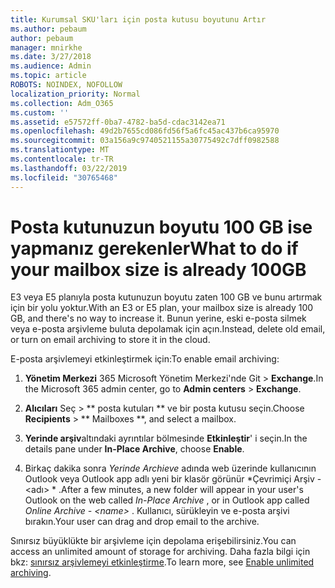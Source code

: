 ```yaml
---
title: Kurumsal SKU'ları için posta kutusu boyutunu Artır
ms.author: pebaum
author: pebaum
manager: mnirkhe
ms.date: 3/27/2018
ms.audience: Admin
ms.topic: article
ROBOTS: NOINDEX, NOFOLLOW
localization_priority: Normal
ms.collection: Adm_O365
ms.custom: ''
ms.assetid: e57572ff-0ba7-4782-ba5d-cdac3142ea71
ms.openlocfilehash: 49d2b7655cd086fd56f5a6fc45ac437b6ca95970
ms.sourcegitcommit: 03a156a9c9740521155a30775492c7dff0982588
ms.translationtype: MT
ms.contentlocale: tr-TR
ms.lasthandoff: 03/22/2019
ms.locfileid: "30765468"
---
```

# <a name="what-to-do-if-your-mailbox-size-is-already-100gb"></a><span data-ttu-id="4edba-102">Posta kutunuzun boyutu 100 GB ise yapmanız gerekenler</span><span class="sxs-lookup"><span data-stu-id="4edba-102">What to do if your mailbox size is already 100GB</span></span>

<span data-ttu-id="4edba-103">E3 veya E5 planıyla posta kutunuzun boyutu zaten 100 GB ve bunu artırmak için bir yolu yoktur.</span><span class="sxs-lookup"><span data-stu-id="4edba-103">With an E3 or E5 plan, your mailbox size is already 100 GB, and there's no way to increase it.</span></span> <span data-ttu-id="4edba-104">Bunun yerine, eski e-posta silmek veya e-posta arşivleme buluta depolamak için açın.</span><span class="sxs-lookup"><span data-stu-id="4edba-104">Instead, delete old email, or turn on email archiving to store it in the cloud.</span></span> 
  
<span data-ttu-id="4edba-105">E-posta arşivlemeyi etkinleştirmek için:</span><span class="sxs-lookup"><span data-stu-id="4edba-105">To enable email archiving:</span></span>
  
1. <span data-ttu-id="4edba-106">**Yönetim Merkezi** 365 Microsoft Yönetim Merkezi'nde Git \> **Exchange**.</span><span class="sxs-lookup"><span data-stu-id="4edba-106">In the Microsoft 365 admin center, go to **Admin centers** \> **Exchange**.</span></span> 
    
2. <span data-ttu-id="4edba-107">**Alıcıları** Seç \> \*\* posta kutuları \*\* ve bir posta kutusu seçin.</span><span class="sxs-lookup"><span data-stu-id="4edba-107">Choose **Recipients** \> \*\* Mailboxes \*\*, and select a mailbox.</span></span> 
    
3. <span data-ttu-id="4edba-108">**Yerinde arşiv**altındaki ayrıntılar bölmesinde **Etkinleştir**' i seçin.</span><span class="sxs-lookup"><span data-stu-id="4edba-108">In the details pane under **In-Place Archive**, choose **Enable**.</span></span> 
    
4. <span data-ttu-id="4edba-109">Birkaç dakika sonra *Yerinde Archieve* adında web üzerinde kullanıcının Outlook veya Outlook app adlı yeni bir klasör görünür \*Çevrimiçi Arşiv - \<adı\> \* .</span><span class="sxs-lookup"><span data-stu-id="4edba-109">After a few minutes, a new folder will appear in your user's Outlook on the web called  *In-Place Archive*  , or in Outlook app called  *Online Archive - \<name\>*  .</span></span> <span data-ttu-id="4edba-110">Kullanıcı, sürükleyin ve e-posta arşivi bırakın.</span><span class="sxs-lookup"><span data-stu-id="4edba-110">Your user can drag and drop email to the archive.</span></span> 
    
<span data-ttu-id="4edba-111">Sınırsız büyüklükte bir arşivleme için depolama erişebilirsiniz.</span><span class="sxs-lookup"><span data-stu-id="4edba-111">You can access an unlimited amount of storage for archiving.</span></span> <span data-ttu-id="4edba-112">Daha fazla bilgi için bkz: [sınırsız arşivlemeyi etkinleştirme](https://support.office.com/article/enable-unlimited-archiving-in-office-365-admin-help-e2a789f2-9962-4960-9fd4-a00aa063559e).</span><span class="sxs-lookup"><span data-stu-id="4edba-112">To learn more, see [Enable unlimited archiving](https://support.office.com/article/enable-unlimited-archiving-in-office-365-admin-help-e2a789f2-9962-4960-9fd4-a00aa063559e).</span></span>
  

